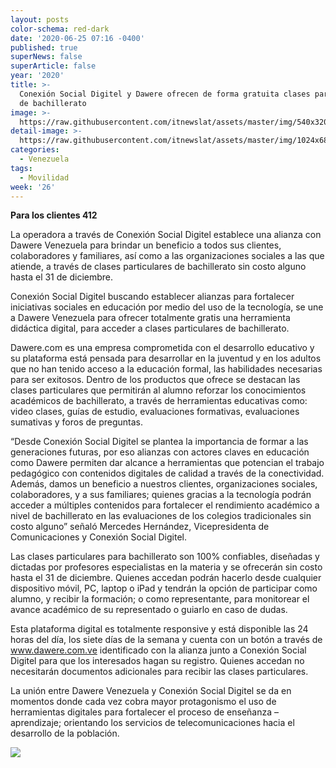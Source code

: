 ```yaml
---
layout: posts
color-schema: red-dark
date: '2020-06-25 07:16 -0400'
published: true
superNews: false
superArticle: false
year: '2020'
title: >-
  Conexión Social Digitel y Dawere ofrecen de forma gratuita clases particulares
  de bachillerato 
image: >-
  https://raw.githubusercontent.com/itnewslat/assets/master/img/540x320/Dawere-Digitel-p.jpg
detail-image: >-
  https://raw.githubusercontent.com/itnewslat/assets/master/img/1024x680/Dawere-Digitel-g.jpg
categories:
  - Venezuela
tags:
  - Movilidad
week: '26'
---
```

**Para los clientes 412**

La operadora a través de Conexión Social Digitel establece una alianza con Dawere Venezuela para brindar un beneficio a todos sus clientes, colaboradores y familiares, así como a las organizaciones sociales a las que atiende, a través de clases particulares de bachillerato sin costo alguno hasta el 31 de diciembre.

Conexión Social Digitel buscando establecer alianzas para fortalecer iniciativas sociales en educación por medio del uso de la tecnología, se une a Dawere Venezuela para ofrecer totalmente gratis una herramienta didáctica digital, para acceder a clases particulares de bachillerato.

Dawere.com es una empresa comprometida con el desarrollo educativo y su plataforma está pensada para desarrollar en la juventud y en los adultos que no han tenido acceso a la educación formal, las habilidades necesarias para ser exitosos. Dentro de los productos que ofrece se destacan las clases particulares que permitirán al alumno reforzar los conocimientos académicos de bachillerato, a través de herramientas educativas como: video clases, guías de estudio, evaluaciones formativas, evaluaciones sumativas y foros de preguntas.

“Desde Conexión Social Digitel se plantea la importancia de formar a las generaciones futuras, por eso alianzas con actores claves en educación como Dawere permiten dar alcance a herramientas que potencian el trabajo pedagógico con contenidos digitales de calidad a través de la conectividad. Además, damos un beneficio a nuestros clientes, organizaciones sociales, colaboradores, y a sus familiares; quienes gracias a la tecnología podrán acceder a múltiples contenidos para fortalecer el rendimiento académico a nivel de bachillerato en las evaluaciones de los colegios tradicionales sin costo alguno” señaló Mercedes Hernández, Vicepresidenta de Comunicaciones y Conexión Social Digitel.

Las clases particulares para bachillerato son 100% confiables, diseñadas y dictadas por profesores especialistas en la materia y se ofrecerán sin costo hasta el 31 de diciembre. Quienes accedan podrán hacerlo desde cualquier dispositivo móvil, PC, laptop o iPad y tendrán la opción de participar como alumno, y recibir la formación; o como representante, para monitorear el avance académico de su representado o guiarlo en caso de dudas.

Esta plataforma digital es totalmente responsive y está disponible las 24 horas del día, los siete días de la semana y cuenta con un botón a través de www.dawere.com.ve identificado con la alianza junto a Conexión Social Digitel para que los interesados hagan su registro. Quienes accedan no necesitarán documentos adicionales para recibir las clases particulares.

La unión entre Dawere Venezuela y Conexión Social Digitel se da en momentos donde cada vez cobra mayor protagonismo el uso de herramientas digitales para fortalecer el proceso de enseñanza – aprendizaje;  orientando los servicios de telecomunicaciones hacia el desarrollo de la población.

<img src="https://tracker.metricool.com/c3po.jpg?hash=56f88a41e39ab42c063cc51676587a04"/>